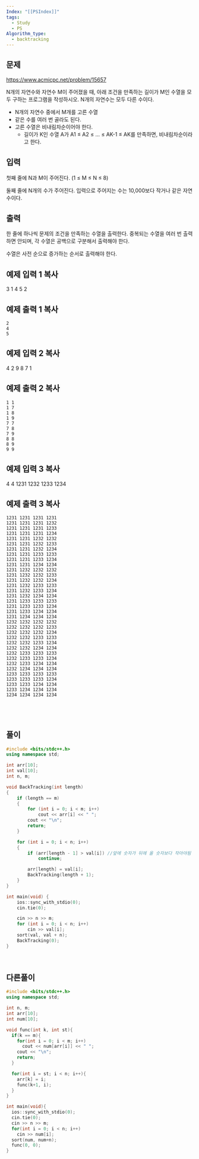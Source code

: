 ```yaml
---
Index: "[[PSIndex]]"
tags:
  - Study
  - PS
Algorithm_type:
  - backtracking
---
```


## 문제
https://www.acmicpc.net/problem/15657

N개의 자연수와 자연수 M이 주어졌을 때, 아래 조건을 만족하는 길이가 M인 수열을 모두 구하는 프로그램을 작성하시오. N개의 자연수는 모두 다른 수이다.

- N개의 자연수 중에서 M개를 고른 수열
- 같은 수를 여러 번 골라도 된다.
- 고른 수열은 비내림차순이어야 한다.
    - 길이가 K인 수열 A가 A1 ≤ A2 ≤ ... ≤ AK-1 ≤ AK를 만족하면, 비내림차순이라고 한다.

## 입력

첫째 줄에 N과 M이 주어진다. (1 ≤ M ≤ N ≤ 8)

둘째 줄에 N개의 수가 주어진다. 입력으로 주어지는 수는 10,000보다 작거나 같은 자연수이다.

## 출력

한 줄에 하나씩 문제의 조건을 만족하는 수열을 출력한다. 중복되는 수열을 여러 번 출력하면 안되며, 각 수열은 공백으로 구분해서 출력해야 한다.

수열은 사전 순으로 증가하는 순서로 출력해야 한다.

## 예제 입력 1 복사

3 1
4 5 2

## 예제 출력 1 복사
```
2
4
5
```


## 예제 입력 2 복사

4 2
9 8 7 1

## 예제 출력 2 복사
```
1 1
1 7
1 8
1 9
7 7
7 8
7 9
8 8
8 9
9 9
```


## 예제 입력 3 복사

4 4
1231 1232 1233 1234

## 예제 출력 3 복사
```
1231 1231 1231 1231
1231 1231 1231 1232
1231 1231 1231 1233
1231 1231 1231 1234
1231 1231 1232 1232
1231 1231 1232 1233
1231 1231 1232 1234
1231 1231 1233 1233
1231 1231 1233 1234
1231 1231 1234 1234
1231 1232 1232 1232
1231 1232 1232 1233
1231 1232 1232 1234
1231 1232 1233 1233
1231 1232 1233 1234
1231 1232 1234 1234
1231 1233 1233 1233
1231 1233 1233 1234
1231 1233 1234 1234
1231 1234 1234 1234
1232 1232 1232 1232
1232 1232 1232 1233
1232 1232 1232 1234
1232 1232 1233 1233
1232 1232 1233 1234
1232 1232 1234 1234
1232 1233 1233 1233
1232 1233 1233 1234
1232 1233 1234 1234
1232 1234 1234 1234
1233 1233 1233 1233
1233 1233 1233 1234
1233 1233 1234 1234
1233 1234 1234 1234
1234 1234 1234 1234
```



   
---
## 풀이
```cpp
#include <bits/stdc++.h>
using namespace std;

int arr[10];
int val[10];
int n, m;

void BackTracking(int length)
{
    if (length == m)
    {
        for (int i = 0; i < m; i++)
            cout << arr[i] << " ";
        cout << "\n";
        return;
    }

    for (int i = 0; i < n; i++)
    {
        if (arr[length - 1] > val[i]) //앞에 숫자가 뒤에 올 숫자보다 작아야됨
            continue;

        arr[length] = val[i];
        BackTracking(length + 1);
    }
}

int main(void) {
    ios::sync_with_stdio(0);
    cin.tie(0);

    cin >> n >> m;
    for (int i = 0; i < n; i++)
        cin >> val[i];
    sort(val, val + n);
    BackTracking(0);
}
```
   
## 다른풀이
```cpp
#include <bits/stdc++.h>
using namespace std;

int n, m;
int arr[10];
int num[10];

void func(int k, int st){
  if(k == m){
    for(int i = 0; i < m; i++)
      cout << num[arr[i]] << " ";
    cout << "\n";
    return;
  }

  for(int i = st; i < n; i++){
    arr[k] = i;
    func(k+1, i);
  }
}

int main(void){
  ios::sync_with_stdio(0);
  cin.tie(0);
  cin >> n >> m;
  for(int i = 0; i < n; i++)
    cin >> num[i];
  sort(num, num+n);
  func(0, 0);
}
```